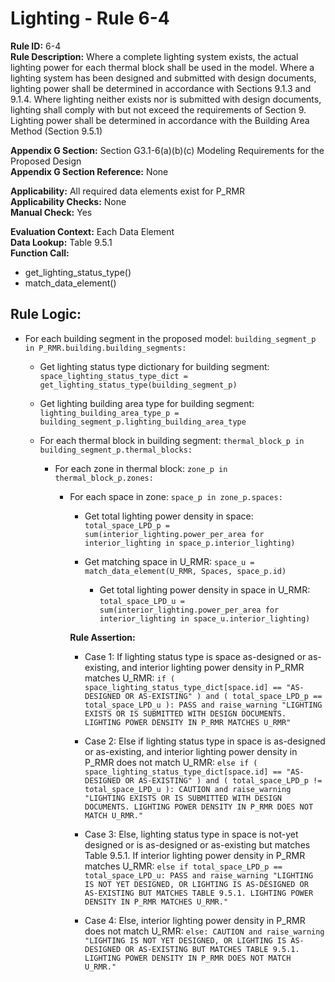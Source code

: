 
# Lighting - Rule 6-4

**Rule ID:** 6-4  
**Rule Description:** Where a complete lighting system exists, the actual lighting power for each thermal block shall be used in the model.  Where a lighting system has been designed and submitted with design documents, lighting power shall be determined in accordance with Sections 9.1.3 and 9.1.4. Where lighting neither exists nor is submitted with design documents, lighting shall comply with but not exceed the requirements of Section 9. Lighting power shall be determined in accordance with the Building Area Method (Section 9.5.1)

**Appendix G Section:** Section G3.1-6(a)(b)(c) Modeling Requirements for the Proposed Design  
**Appendix G Section Reference:** None  

**Applicability:** All required data elements exist for P_RMR  
**Applicability Checks:** None  
**Manual Check:** Yes

**Evaluation Context:** Each Data Element  
**Data Lookup:** Table 9.5.1  
**Function Call:**  

  - get_lighting_status_type()
  - match_data_element()

## Rule Logic: 

- For each building segment in the proposed model: `building_segment_p in P_RMR.building.building_segments:`  

  - Get lighting status type dictionary for building segment: `space_lighting_status_type_dict = get_lighting_status_type(building_segment_p)`  

  - Get lighting building area type for building segment: `lighting_building_area_type_p = building_segment_p.lighting_building_area_type`  

  - For each thermal block in building segment: `thermal_block_p in building_segment_p.thermal_blocks:`  

    - For each zone in thermal block: `zone_p in thermal_block_p.zones:`  

      - For each space in zone: `space_p in zone_p.spaces:`  

        - Get total lighting power density in space: `total_space_LPD_p = sum(interior_lighting.power_per_area for interior_lighting in space_p.interior_lighting)`

        - Get matching space in U_RMR: `space_u = match_data_element(U_RMR, Spaces, space_p.id)`

          - Get total lighting power density in space in U_RMR: `total_space_LPD_u = sum(interior_lighting.power_per_area for interior_lighting in space_u.interior_lighting)`

        **Rule Assertion:**  

        - Case 1: If lighting status type is space as-designed or as-existing, and interior lighting power density in P_RMR matches U_RMR: `if ( space_lighting_status_type_dict[space.id] == "AS-DESIGNED OR AS-EXISTING" ) and ( total_space_LPD_p == total_space_LPD_u ): PASS and raise_warning "LIGHTING EXISTS OR IS SUBMITTED WITH DESIGN DOCUMENTS. LIGHTING POWER DENSITY IN P_RMR MATCHES U_RMR"`

        - Case 2: Else if lighting status type in space is as-designed or as-existing, and interior lighting power density in P_RMR does not match U_RMR: `else if ( space_lighting_status_type_dict[space.id] == "AS-DESIGNED OR AS-EXISTING" ) and ( total_space_LPD_p != total_space_LPD_u ): CAUTION and raise_warning "LIGHTING EXISTS OR IS SUBMITTED WITH DESIGN DOCUMENTS. LIGHTING POWER DENSITY IN P_RMR DOES NOT MATCH U_RMR."`

        - Case 3: Else, lighting status type in space is not-yet designed or is as-designed or as-existing but matches Table 9.5.1. If interior lighting power density in P_RMR matches U_RMR: `else if total_space_LPD_p == total_space_LPD_u: PASS and raise_warning "LIGHTING IS NOT YET DESIGNED, OR LIGHTING IS AS-DESIGNED OR AS-EXISTING BUT MATCHES TABLE 9.5.1. LIGHTING POWER DENSITY IN P_RMR MATCHES U_RMR."`

        - Case 4: Else, interior lighting power density in P_RMR does not match U_RMR: `else: CAUTION and raise_warning "LIGHTING IS NOT YET DESIGNED, OR LIGHTING IS AS-DESIGNED OR AS-EXISTING BUT MATCHES TABLE 9.5.1. LIGHTING POWER DENSITY IN P_RMR DOES NOT MATCH U_RMR."`

